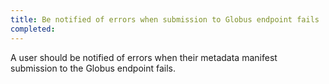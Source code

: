 ```yaml
---
title: Be notified of errors when submission to Globus endpoint fails
completed:
---
```


A user should be notified of errors when their metadata manifest submission to the Globus endpoint fails.
